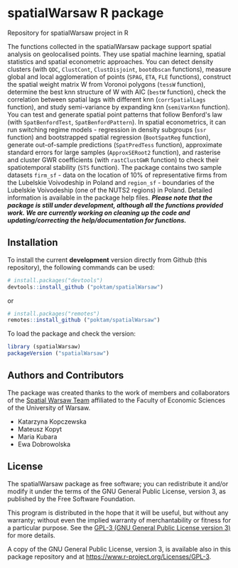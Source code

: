 # spatialWarsaw R package
Repository for spatialWarsaw project in R

The functions collected in the spatialWarsaw package support spatial analysis on geolocalised points. They use spatial machine learning, spatial statistics and spatial econometric approaches. You can detect density clusters (with `QDC`, `ClustCont`, `ClustDisjoint`, `bootdbscan` functions), measure global and local agglomeration of points (`SPAG`, `ETA`, `FLE` functions), construct the spatial weight matrix W from Voronoi polygons (`tessW` function), determine the best knn structure of W with AIC (`bestW` function), check the correlation between spatial lags with different knn (`corrSpatialLags` function), and study semi-variance by expanding knn (`semiVarKnn` function). You can test and generate spatial point patterns that follow Benford's law (with `SpatBenfordTest`, `SpatBenfordPattern`). In spatial econometrics, it can run switching regime models - regression in density subgroups (`ssr` function) and bootstrapped spatial regression (`BootSpatReg` function), generate out-of-sample predictions (`SpatPredTess` function), approximate standard errors for large samples (`ApproxSERoot2` function), and rasterise and cluster GWR coefficients (with `rastClustGWR` function) to check their spatiotemporal stability (`STS` function).
The package contains two sample datasets `firm_sf` - data on the location of 10% of representative firms from the Lubelskie Voivodeship in Poland and `region_sf` - boundaries of the Lubelskie Voivodeship (one of the NUTS2 regions) in Poland. Detailed information is available in the package help files.
***Please note that the package is still under development, although all the functions provided work. We are currently working on cleaning up the code and updating/correcting the help/documentation for functions.***

## Installation

To install the current **development** version directly from Github (this repository), the following commands can be used:

``` r
# install.packages("devtools")
devtools::install_github ("poktam/spatialWarsaw")
```
or

``` r
# install.packages("remotes")
remotes::install_github ("poktam/spatialWarsaw")
```

To load the package and check the version:

``` r
library (spatialWarsaw)
packageVersion ("spatialWarsaw")
```

## Authors and Contributors
The package was created thanks to the work of members and collaborators of the [Spatial Warsaw Team](https://spatial.wne.uw.edu.pl/) affiliated to the Faculty of Economic Sciences of the University of Warsaw.

- Katarzyna Kopczewska
- Mateusz Kopyt
- Maria Kubara
- Ewa Dobrowolska

## License

The spatialWarsaw package as free software; you can redistribute it and/or modify it
under the terms of the GNU General Public License, version 3, as published by 
the Free Software Foundation.

This program is distributed in the hope that it will be useful, but without any warranty; 
without even the implied warranty of merchantability or fitness for a particular purpose.
See the [GPL-3 (GNU General Public License version 3)](https://www.gnu.org/licenses/gpl-3.0.en.html)
for more details.

A copy of the GNU General Public License, version 3, is available also in this package repository and at <https://www.r-project.org/Licenses/GPL-3>.
